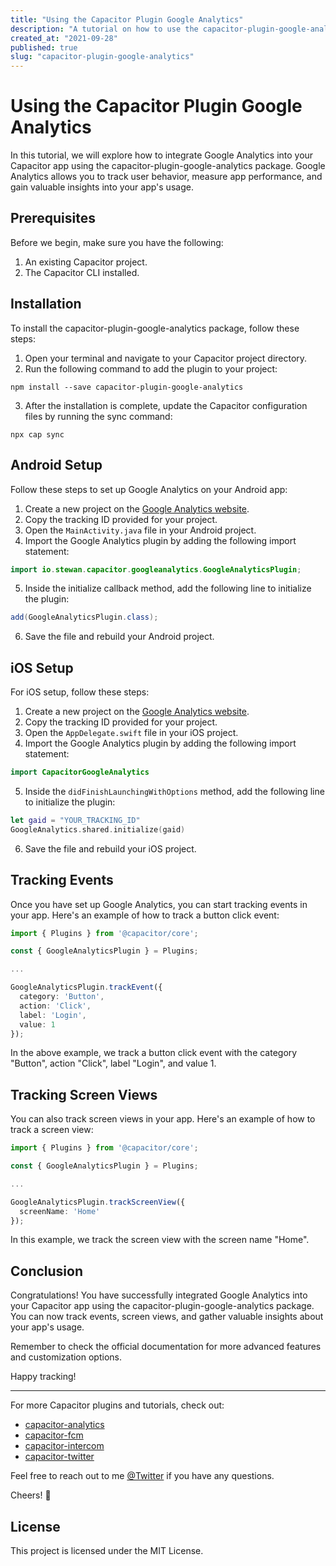 ```yaml
---
title: "Using the Capacitor Plugin Google Analytics"
description: "A tutorial on how to use the capacitor-plugin-google-analytics package to implement Google Analytics in your Capacitor app."
created_at: "2021-09-28"
published: true
slug: "capacitor-plugin-google-analytics"
---
```


# Using the Capacitor Plugin Google Analytics

In this tutorial, we will explore how to integrate Google Analytics into your Capacitor app using the capacitor-plugin-google-analytics package. Google Analytics allows you to track user behavior, measure app performance, and gain valuable insights into your app's usage.

## Prerequisites

Before we begin, make sure you have the following:

1. An existing Capacitor project.
2. The Capacitor CLI installed.

## Installation

To install the capacitor-plugin-google-analytics package, follow these steps:

1. Open your terminal and navigate to your Capacitor project directory.
2. Run the following command to add the plugin to your project:

```shell
npm install --save capacitor-plugin-google-analytics
```

3. After the installation is complete, update the Capacitor configuration files by running the sync command:

```shell
npx cap sync
```

## Android Setup

Follow these steps to set up Google Analytics on your Android app:

1. Create a new project on the [Google Analytics website](https://analytics.google.com/).
2. Copy the tracking ID provided for your project.
3. Open the `MainActivity.java` file in your Android project.
4. Import the Google Analytics plugin by adding the following import statement:

```java
import io.stewan.capacitor.googleanalytics.GoogleAnalyticsPlugin;
```

5. Inside the initialize callback method, add the following line to initialize the plugin:

```java
add(GoogleAnalyticsPlugin.class);
```

6. Save the file and rebuild your Android project.

## iOS Setup

For iOS setup, follow these steps:

1. Create a new project on the [Google Analytics website](https://analytics.google.com/).
2. Copy the tracking ID provided for your project.
3. Open the `AppDelegate.swift` file in your iOS project.
4. Import the Google Analytics plugin by adding the following import statement:

```swift
import CapacitorGoogleAnalytics
```

5. Inside the `didFinishLaunchingWithOptions` method, add the following line to initialize the plugin:

```swift
let gaid = "YOUR_TRACKING_ID"
GoogleAnalytics.shared.initialize(gaid)
```

6. Save the file and rebuild your iOS project.

## Tracking Events

Once you have set up Google Analytics, you can start tracking events in your app. Here's an example of how to track a button click event:

```typescript
import { Plugins } from '@capacitor/core';

const { GoogleAnalyticsPlugin } = Plugins;

...

GoogleAnalyticsPlugin.trackEvent({
  category: 'Button',
  action: 'Click',
  label: 'Login',
  value: 1
});
```

In the above example, we track a button click event with the category "Button", action "Click", label "Login", and value 1.

## Tracking Screen Views

You can also track screen views in your app. Here's an example of how to track a screen view:

```typescript
import { Plugins } from '@capacitor/core';

const { GoogleAnalyticsPlugin } = Plugins;

...

GoogleAnalyticsPlugin.trackScreenView({
  screenName: 'Home'
});
```

In this example, we track the screen view with the screen name "Home".

## Conclusion

Congratulations! You have successfully integrated Google Analytics into your Capacitor app using the capacitor-plugin-google-analytics package. You can now track events, screen views, and gather valuable insights about your app's usage.

Remember to check the official documentation for more advanced features and customization options.

Happy tracking!

---

For more Capacitor plugins and tutorials, check out:

- [capacitor-analytics](https://github.com/stewwan/capacitor-analytics)
- [capacitor-fcm](https://github.com/stewwan/capacitor-fcm)
- [capacitor-intercom](https://github.com/stewwan/capacitor-intercom)
- [capacitor-twitter](https://github.com/stewwan/capacitor-twitter)

Feel free to reach out to me [@Twitter](https://twitter.com/StewanSilva) if you have any questions.

Cheers! 🍻

## License

This project is licensed under the MIT License.